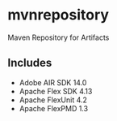 mvnrepository
=============

Maven Repository for Artifacts

Includes
--------

* Adobe AIR SDK 14.0
* Apache Flex SDK 4.13
* Apache FlexUnit 4.2
* Apache FlexPMD 1.3
